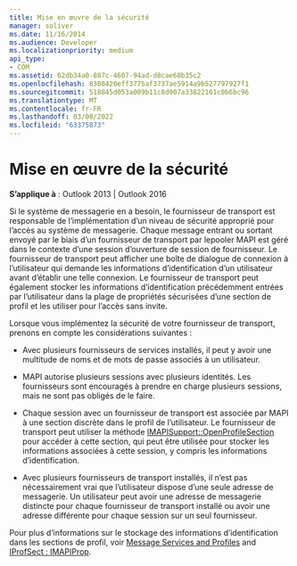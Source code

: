 ```yaml
---
title: Mise en œuvre de la sécurité
manager: soliver
ms.date: 11/16/2014
ms.audience: Developer
ms.localizationpriority: medium
api_type:
- COM
ms.assetid: 62db34a0-887c-4607-94ad-d8cae68b35c2
ms.openlocfilehash: 8308420eff3775af3737ae5914a9b527797927f1
ms.sourcegitcommit: 518845d053a009b11c8d907a33822161c0b6bc96
ms.translationtype: MT
ms.contentlocale: fr-FR
ms.lasthandoff: 03/08/2022
ms.locfileid: "63375873"
---
```

# <a name="implementing-security"></a>Mise en œuvre de la sécurité

  
  
**S’applique à** : Outlook 2013 | Outlook 2016 
  
Si le système de messagerie en a besoin, le fournisseur de transport est responsable de l’implémentation d’un niveau de sécurité approprié pour l’accès au système de messagerie. Chaque message entrant ou sortant envoyé par le biais d’un fournisseur de transport par lepooler MAPI est géré dans le contexte d’une session d’ouverture de session de fournisseur. Le fournisseur de transport peut afficher une boîte de dialogue de connexion à l’utilisateur qui demande les informations d’identification d’un utilisateur avant d’établir une telle connexion. Le fournisseur de transport peut également stocker les informations d’identification précédemment entrées par l’utilisateur dans la plage de propriétés sécurisées d’une section de profil et les utiliser pour l’accès sans invite.
  
Lorsque vous implémentez la sécurité de votre fournisseur de transport, prenons en compte les considérations suivantes :
  
- Avec plusieurs fournisseurs de services installés, il peut y avoir une multitude de noms et de mots de passe associés à un utilisateur.
    
- MAPI autorise plusieurs sessions avec plusieurs identités. Les fournisseurs sont encouragés à prendre en charge plusieurs sessions, mais ne sont pas obligés de le faire.
    
- Chaque session avec un fournisseur de transport est associée par MAPI à une section discrète dans le profil de l’utilisateur. Le fournisseur de transport peut utiliser la méthode [IMAPISupport::OpenProfileSection](imapisupport-openprofilesection.md) pour accéder à cette section, qui peut être utilisée pour stocker les informations associées à cette session, y compris les informations d’identification. 
    
- Avec plusieurs fournisseurs de transport installés, il n’est pas nécessairement vrai que l’utilisateur dispose d’une seule adresse de messagerie. Un utilisateur peut avoir une adresse de messagerie distincte pour chaque fournisseur de transport installé ou avoir une adresse différente pour chaque session sur un seul fournisseur.
    
Pour plus d’informations sur le stockage des informations d’identification dans les sections de profil, voir [Message Services and Profiles](message-services-and-profiles.md) and [IProfSect : IMAPIProp](iprofsectimapiprop.md).
  

